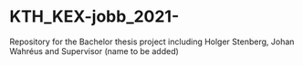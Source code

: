 # KTH_KEX-jobb_2021-
Repository for the Bachelor thesis project including Holger Stenberg, Johan Wahréus and Supervisor (name to be added) 
